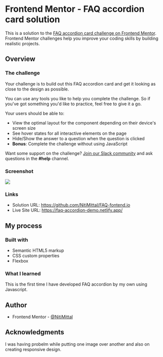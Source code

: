# Frontend Mentor - FAQ accordion card solution

This is a solution to the [FAQ accordion card challenge on Frontend Mentor](https://www.frontendmentor.io/challenges/faq-accordion-card-XlyjD0Oam). Frontend Mentor challenges help you improve your coding skills by building realistic projects.

## Overview

### The challenge

Your challenge is to build out this FAQ accordion card and get it looking as close to the design as possible.

You can use any tools you like to help you complete the challenge. So if you've got something you'd like to practice, feel free to give it a go.

Your users should be able to:

- View the optimal layout for the component depending on their device's screen size
- See hover states for all interactive elements on the page
- Hide/Show the answer to a question when the question is clicked
- **Bonus**: Complete the challenge without using JavaScript

Want some support on the challenge? [Join our Slack community](https://www.frontendmentor.io/slack) and ask questions in the **#help** channel.

### Screenshot

![](.images//screenshot.jpg)

### Links

- Solution URL: https://github.com/NitiMittal/FAQ-fontend.io
- Live Site URL: https://faq-accordion-demo.netlify.app/

## My process

### Built with

- Semantic HTML5 markup
- CSS custom properties
- Flexbox

### What I learned

This is the first time I have developed FAQ accordion by my own using Javascript.

## Author

- Frontend Mentor - [@NitiMittal](https://www.frontendmentor.io/profile/NitiMittal)

## Acknowledgments

I was having probelm while putting one image over another and also on creating responsive design.
